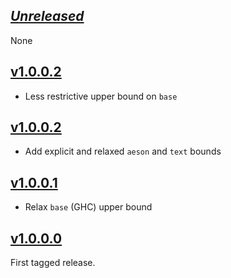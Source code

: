 ## [*Unreleased*](https://github.com/freckle/hspec-expectations-json/compare/v1.0.0.3...master)

None

## [v1.0.0.2](https://github.com/freckle/hspec-expectations-json/compare/v1.0.0.2...v1.0.0.3)

- Less restrictive upper bound on `base`

## [v1.0.0.2](https://github.com/freckle/hspec-expectations-json/compare/v1.0.0.1...v1.0.0.2)

- Add explicit and relaxed `aeson` and `text` bounds

## [v1.0.0.1](https://github.com/freckle/hspec-expectations-json/compare/v1.0.0.0...v1.0.0.1)

- Relax `base` (GHC) upper bound

## [v1.0.0.0](https://github.com/freckle/hspec-expectations-json/tree/v1.0.0.0)

First tagged release.
